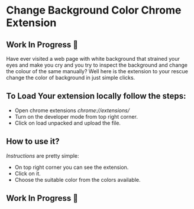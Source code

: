 # Change Background Color Chrome Extension
## Work In Progress :construction:
Have ever visited a web page with white background that strained your eyes and make you cry and you try to inspect the background and change the colour of the same manually? 
Well here is the extension to your rescue change the color of background in just simple clicks.

## To Load Your extension locally follow the steps:
- Open chrome extensions _chrome://extensions/_
- Turn on the developer mode from top right corner.
- Click on load unpacked and upload the file.

## How to use it? 
_Instructions_ are pretty simple:
- On top right corner you can see the extension.
- Click on it.
- Choose the suitable color from the colors available.
## Work In Progress  :construction:
